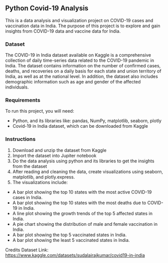 ## Python Covid-19 Analysis
This is a data analysis and visualization project on COVID-19 cases and vaccination data in India. The purpose of this project is to explore and gain insights from COVID-19 data and vaccine data for India.

### Dataset
The COVID-19 in India dataset available on Kaggle is a comprehensive collection of daily time-series data related to the COVID-19 pandemic in India. The dataset contains information on the number of confirmed cases, deaths, and recoveries on a daily basis for each state and union territory of India, as well as at the national level. In addition, the dataset also includes demographic information such as age and gender of the affected individuals.

### Requirements
To run this project, you will need:
-	Python, and its libraries like: pandas, NumPy, matplotlib, seaborn, plotly
-	Covid-19 in India dataset, which can be downloaded from Kaggle

### Instructions
1.	Download and unzip the dataset from Kaggle
2.	Import the dataset into Jupiter notebook
3.	Do the data analysis using python and its libraries to get the insights from the dataset
4.  After reading and cleaning the data, create visualizations using seaborn, matplotlib, and plotly.express.
5.  The visualizations include:
- A bar plot showing the top 10 states with the most active COVID-19 cases in India.
- A bar plot showing the top 10 states with the most deaths due to COVID-19 in India.
- A line plot showing the growth trends of the top 5 affected states in India.
- A pie chart showing the distribution of male and female vaccination in India.
- A bar plot showing the top 5 vaccinated states in India.
- A bar plot showing the least 5 vaccinated states in India.

Credits
Dataset Link: https://www.kaggle.com/datasets/sudalairajkumar/covid19-in-india
